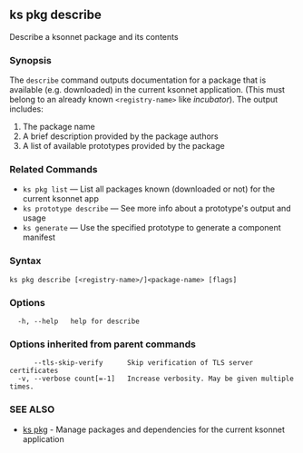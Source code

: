 ## ks pkg describe

Describe a ksonnet package and its contents

### Synopsis


The `describe` command outputs documentation for a package that is available
(e.g. downloaded) in the current ksonnet application. (This must belong to an already
known `<registry-name>` like *incubator*). The output includes:

1. The package name
2. A brief description provided by the package authors
3. A list of available prototypes provided by the package

### Related Commands

* `ks pkg list` — List all packages known (downloaded or not) for the current ksonnet app
* `ks prototype describe` — See more info about a prototype's output and usage
* `ks generate` — Use the specified prototype to generate a component manifest

### Syntax


```
ks pkg describe [<registry-name>/]<package-name> [flags]
```

### Options

```
  -h, --help   help for describe
```

### Options inherited from parent commands

```
      --tls-skip-verify      Skip verification of TLS server certificates
  -v, --verbose count[=-1]   Increase verbosity. May be given multiple times.
```

### SEE ALSO

* [ks pkg](ks_pkg.md)	 - Manage packages and dependencies for the current ksonnet application

